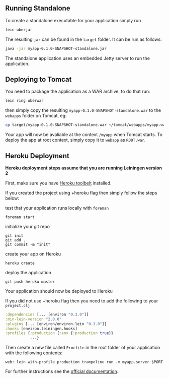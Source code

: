## Running Standalone

To create a standalone executable for your application simply run 

```bash
lein uberjar
```

The resulting `jar` can be found in the `target` folder. It can be run as follows:

```bash
java -jar myapp-0.1.0-SNAPSHOT-standalone.jar
```

The standalone application uses an embedded Jetty server to run the application.

## Deploying to Tomcat

You need to package the application as a WAR archive, to do that run:
```bash
lein ring uberwar
```

then simply copy the resulting `myapp-0.1.0-SNAPSHOT-standalone.war` to the `webapps` folder on Tomcat, eg:

```bash
cp target/myapp-0.1.0-SNAPSHOT-standalone.war ~/tomcat/webapps/myapp.war
```

Your app will now be avaliable at the context `/myapp` when Tomcat starts. To deploy the app
at root context, simply copy it to `webapp` as `ROOT.war`. 

## Heroku Deployment

**Heroku deployment steps assume that you are running Leiningen version 2**

First, make sure you have [Heroku toolbelt](https://toolbelt.heroku.com/) installed.

If you created the project using +heroku flag then simply follow the steps below:

test that your application runs locally with `foreman` 

```
foreman start
```

initialize your git repo

```
git init
git add .
git commit -m "init"
```

create your app on Heroku

```
heroku create
```

deploy the application

```
git push heroku master
```

Your application should now be deployed to Heroku

If you did not use +heroku flag then you need to add the following to your `project.clj`

```clojure
:dependencies [... [environ "0.3.0"]]
:min-lein-version "2.0.0"
:plugins [... [environ/environ.lein "0.3.0"]]
:hooks [environ.leiningen.hooks]
:profiles {:production {:env {:production true}}
           ...}
```

Then create a new file called `Procfile` in the root folder of your application with the following contents:

```
web: lein with-profile production trampoline run -m myapp.server $PORT
```

For further instructions see the [official documentation](https://devcenter.heroku.com/articles/clojure).